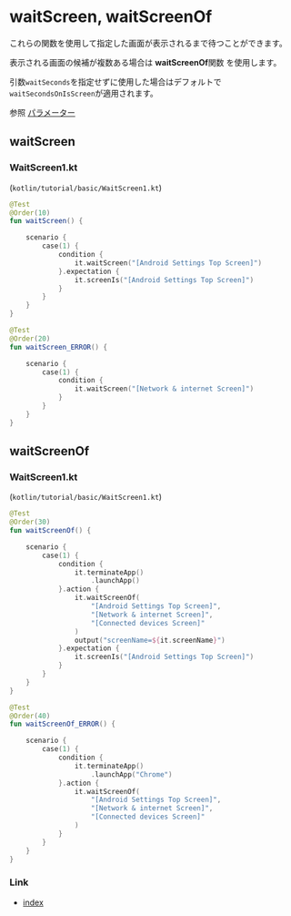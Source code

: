 # waitScreen, waitScreenOf

これらの関数を使用して指定した画面が表示されるまで待つことができます。

表示される画面の候補が複数ある場合は **waitScreenOf**関数 を使用します。

引数`waitSeconds`を指定せずに使用した場合はデフォルトで`waitSecondsOnIsScreen`が適用されます。

参照 [パラメーター](../parameter/parameters_ja.md)

## waitScreen

### WaitScreen1.kt

(`kotlin/tutorial/basic/WaitScreen1.kt`)

```kotlin
@Test
@Order(10)
fun waitScreen() {

    scenario {
        case(1) {
            condition {
                it.waitScreen("[Android Settings Top Screen]")
            }.expectation {
                it.screenIs("[Android Settings Top Screen]")
            }
        }
    }
}

@Test
@Order(20)
fun waitScreen_ERROR() {

    scenario {
        case(1) {
            condition {
                it.waitScreen("[Network & internet Screen]")
            }
        }
    }
}
```

## waitScreenOf

### WaitScreen1.kt

(`kotlin/tutorial/basic/WaitScreen1.kt`)

```kotlin
@Test
@Order(30)
fun waitScreenOf() {

    scenario {
        case(1) {
            condition {
                it.terminateApp()
                    .launchApp()
            }.action {
                it.waitScreenOf(
                    "[Android Settings Top Screen]",
                    "[Network & internet Screen]",
                    "[Connected devices Screen]"
                )
                output("screenName=${it.screenName}")
            }.expectation {
                it.screenIs("[Android Settings Top Screen]")
            }
        }
    }
}

@Test
@Order(40)
fun waitScreenOf_ERROR() {

    scenario {
        case(1) {
            condition {
                it.terminateApp()
                    .launchApp("Chrome")
            }.action {
                it.waitScreenOf(
                    "[Android Settings Top Screen]",
                    "[Network & internet Screen]",
                    "[Connected devices Screen]"
                )
            }
        }
    }
}
```

### Link

- [index](../../index_ja.md)

